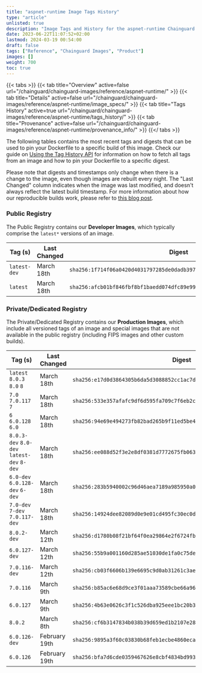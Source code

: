 ```yaml
---
title: "aspnet-runtime Image Tags History"
type: "article"
unlisted: true
description: "Image Tags and History for the aspnet-runtime Chainguard Image"
date: 2023-06-22T11:07:52+02:00
lastmod: 2024-03-19 00:54:00
draft: false
tags: ["Reference", "Chainguard Images", "Product"]
images: []
weight: 700
toc: true
---
```


{{< tabs >}}
{{< tab title="Overview" active=false url="/chainguard/chainguard-images/reference/aspnet-runtime/" >}}
{{< tab title="Details" active=false url="/chainguard/chainguard-images/reference/aspnet-runtime/image_specs/" >}}
{{< tab title="Tags History" active=true url="/chainguard/chainguard-images/reference/aspnet-runtime/tags_history/" >}}
{{< tab title="Provenance" active=false url="/chainguard/chainguard-images/reference/aspnet-runtime/provenance_info/" >}}
{{</ tabs >}}

The following tables contains the most recent tags and digests that can be used to pin your Dockerfile to a specific build of this image. Check our guide on [Using the Tag History API](/chainguard/chainguard-images/using-the-tag-history-api/) for information on how to fetch all tags from an image and how to pin your Dockerfile to a specific digest.

Please note that digests and timestamps only change when there is a change to the image, even though images are rebuilt every night. The "Last Changed" column indicates when the image was last modified, and doesn't always reflect the latest build timestamp. For more information about how our reproducible builds work, please refer to [this blog post](https://www.chainguard.dev/unchained/reproducing-chainguards-reproducible-image-builds).

### Public Registry
The Public Registry contains our **Developer Images**, which typically comprise the `latest*` versions of an image.

| Tag (s)       | Last Changed | Digest                                                                    |
|---------------|--------------|---------------------------------------------------------------------------|
|  `latest-dev` | March 18th   | `sha256:1f714f06a0420d4031797285de0dadb397d0d4dd4a6af0ae95570d82b4119e0b` |
|  `latest`     | March 18th   | `sha256:afcb01bf846fbf8bf1baedd074dfc89e99374a574b799effaa9e1e15a181eb1b` |


### Private/Dedicated Registry
The Private/Dedicated Registry contains our **Production Images**, which include all versioned tags of an image and special images that are not available in the public registry (including FIPS images and other custom builds).

| Tag (s)                                     | Last Changed  | Digest                                                                    |
|---------------------------------------------|---------------|---------------------------------------------------------------------------|
|  `latest` `8.0.3` `8.0` `8`                 | March 18th    | `sha256:e17d0d3864305b6da5d3088852cc1ac7d00b78aed5eb700cc698ed5b45fb1825` |
|  `7.0` `7.0.117` `7`                        | March 18th    | `sha256:533e357afafc9df6d595fa709c7f6eb2c8ed2f2c09d086a0ec91e8b5cfa5973b` |
|  `6` `6.0.128` `6.0`                        | March 18th    | `sha256:94e69e494273fb82bad265b9f11ed5be4d5ac67da93b01e26f853fd8b2bb3a9f` |
|  `8.0.3-dev` `8.0-dev` `latest-dev` `8-dev` | March 18th    | `sha256:ee088d52f3e2e8df0381d7772675fb0632a28f703b92dbbcecc5259d09f27a46` |
|  `6.0-dev` `6.0.128-dev` `6-dev`            | March 18th    | `sha256:283b5940002c96d46aea7189a985950a02948bab115b33f197f30cef907c80c6` |
|  `7.0-dev` `7-dev` `7.0.117-dev`            | March 18th    | `sha256:14924dee82089d0e9e01cd495fc30ec0d267e38a6929d3106c40c606028a767a` |
|  `8.0.2-dev`                                | March 12th    | `sha256:d1780b08f21bf64f0ea29864e2f6724fb8aaafe09263d4d726d2e2eca2b2b7fe` |
|  `6.0.127-dev`                              | March 12th    | `sha256:55b9a001160d285ae51030de1fa0c75de286fda9d6067b5705ba45f3232f91bf` |
|  `7.0.116-dev`                              | March 12th    | `sha256:cb03f6606b139e6695c9d0ab31261c3aef42fa0ee73ab3640328aed93ac19f88` |
|  `7.0.116`                                  | March 9th     | `sha256:b85ac6e68d9ce3f01aaa73589cbe66a963778cf467113c9feab39ea34cbdaaf2` |
|  `6.0.127`                                  | March 9th     | `sha256:4b63e0626c3f1c526dba925eee1bc20b3858eeabfb8b867a970aef9dc1ad5d6a` |
|  `8.0.2`                                    | March 8th     | `sha256:cf6b3147834b038b39d659ed1b2107e289a1c5144afe4ec2887c81c232d55f07` |
|  `6.0.126-dev`                              | February 19th | `sha256:9895a3f60c03830b68feb1ecbe4860ecae17ce0447b17f65b06b1aff6cf3e254` |
|  `6.0.126`                                  | February 19th | `sha256:bfa7d6cde0359467626e8cbf4834bd993fe6a0cbfbca4433ca765593e595e189` |

